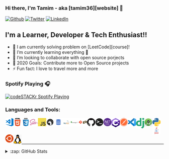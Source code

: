 ### Hi there, I'm Tamim - aka [tamim36][website] 👋

<p><a href="https://github.com/tamim36" target="_blank"><img alt="Github" src="https://img.shields.io/badge/GitHub-%2312100E.svg?&style=for-the-badge&logo=Github&logoColor=white" /></a> <a href="https://twitter.com/tamim_arefin_10" target="_blank"><img alt="Twitter" src="https://img.shields.io/badge/twitter-%231DA1F2.svg?&style=for-the-badge&logo=twitter&logoColor=white" /></a> <a href="https://www.linkedin.com/in/tamim-arefin-anik-98238717a/" target="_blank"><img alt="LinkedIn" src="https://img.shields.io/badge/linkedin-%230077B5.svg?&style=for-the-badge&logo=linkedin&logoColor=white" /></a> 

## I'm a Learner, Developer & Tech Enthusiast!!

- 🔭 I am currently solving problem on [LeetCode][course]!
- 🌱 I’m currently learning everything 🤣
- 👯 I’m looking to collaborate with open source porjects
- 🥅 2020 Goals: Contribute more to Open Source projects
- ⚡ Fun fact: I love to travel more and more

### Spotify Playing 🎧

[<img src="https://now-playing-codestackr.vercel.app/api/spotify-playing" alt="codeSTACKr Spotify Playing" width="350" />](https://open.spotify.com/user/21wsdf54ghdmf45knhdy32ifi)
<br />

### Languages and Tools:

<img align="left" alt="Visual Studio Code" width="26px" src="https://raw.githubusercontent.com/github/explore/80688e429a7d4ef2fca1e82350fe8e3517d3494d/topics/visual-studio-code/visual-studio-code.png" /><img align="left" alt="HTML5" width="26px" src="https://raw.githubusercontent.com/github/explore/80688e429a7d4ef2fca1e82350fe8e3517d3494d/topics/html/html.png" /><img align="left" alt="CSS3" width="26px" src="https://raw.githubusercontent.com/github/explore/80688e429a7d4ef2fca1e82350fe8e3517d3494d/topics/css/css.png" /><img align="left" alt="Sass" width="26px" src="https://raw.githubusercontent.com/github/explore/80688e429a7d4ef2fca1e82350fe8e3517d3494d/topics/sass/sass.png" /><img align="left" alt="JavaScript" width="26px" src="https://raw.githubusercontent.com/github/explore/80688e429a7d4ef2fca1e82350fe8e3517d3494d/topics/javascript/javascript.png" /><img align="left" alt="Deno" width="26px" src="https://raw.githubusercontent.com/github/explore/361e2821e2dea67711cde99c9c40ed357061cf27/topics/deno/deno.png" />
<img align="left" alt="SQL" width="26px" src="https://raw.githubusercontent.com/github/explore/80688e429a7d4ef2fca1e82350fe8e3517d3494d/topics/sql/sql.png" />
<img align="left" alt="MySQL" width="26px" src="https://raw.githubusercontent.com/github/explore/80688e429a7d4ef2fca1e82350fe8e3517d3494d/topics/mysql/mysql.png" />
<img align="left" alt="MongoDB" width="26px" src="https://raw.githubusercontent.com/github/explore/80688e429a7d4ef2fca1e82350fe8e3517d3494d/topics/mongodb/mongodb.png" />
<img align="left" alt="Git" width="26px" src="https://raw.githubusercontent.com/github/explore/80688e429a7d4ef2fca1e82350fe8e3517d3494d/topics/git/git.png" />
<img align="left" alt="GitHub" width="26px" src="https://raw.githubusercontent.com/github/explore/78df643247d429f6cc873026c0622819ad797942/topics/github/github.png" />
<img align="left" alt="Terminal" width="26px" src="https://raw.githubusercontent.com/github/explore/80688e429a7d4ef2fca1e82350fe8e3517d3494d/topics/terminal/terminal.png" /><a href="https://www.dotnet.microsoft.com/" title=".NET Core"><img align="left" alt="Terminal" width="26px" src="icons/dotnet.png" /></a>
<a href="https://www.vscode.microsoft.com/" title="C#"><img align="left" alt="Terminal" width="26px" src="icons/csharp.png" /></a>
<a href="https://www.postman.microsoft.com/" title="Postman"><img align="left" alt="Terminal" width="26px" src="icons/postman.png" /></a>
<a href="https://www.visualstudiocode.com/" title="VS Code"><img align="left" alt="Terminal" width="26px" src="icons/vs code.png" /></a>
<a href="https://www.django.com/" title="Django"><img align="left" alt="Terminal" width="26px" src="icons/django.png" /></a>
<a href="https://www.androidstudio.com/" title="Android Studio"><img align="left" alt="android" width="26px" src="icons/android.png"/></a><a href="https://www.python.com/" title="Python"><img align="left" alt="Terminal" width="26px" src="icons/python.png" /></a>
<a href="https://www.java.com/" title="Java"><img align="left" alt="Terminal" width="26px" src="icons/java.png" /></a>
<a href="https://www.ubuntu.com/" title="Ubuntu"><img align="left" alt="Terminal" width="26px" src="icons/ubuntu.png" /></a>
<a href="https://www.linux.com/" title="Linux"><img align="left" alt="Terminal" width="26px" src="icons/linux.png" /></a>

<br />
<br />
<br />
<br />

---


</details>

<details>
  <summary>:zap: GitHub Stats</summary>

  <img align="left" alt="Tamim's GitHub Stats" src="https://github-readme-stats.tamim36.vercel.app/api?username=tamim36&show_icons=true&hide_border=true" />

</details>


